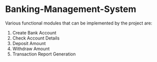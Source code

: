 # Banking-Management-System

Various functional modules that can be implemented by the project are:
1. Create Bank Account
2. Check Account Details
3. Deposit Amount
4. Withdraw Amount
5. Transaction Report Generation

